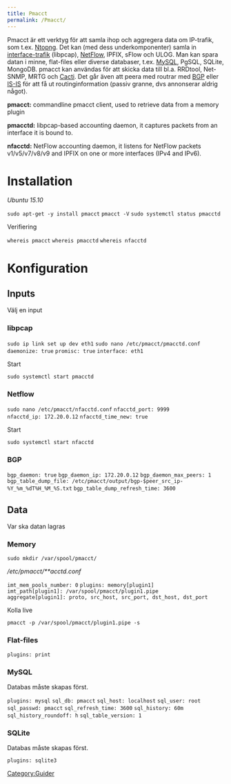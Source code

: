 ```yaml
---
title: Pmacct
permalink: /Pmacct/
---
```


Pmacct är ett verktyg för att samla ihop och aggregera data om
IP-trafik, som t.ex. [Ntopng](/Ntopng "wikilink"). Det kan (med dess
underkomponenter) samla in [interface-trafik](/Cisco_SPAN "wikilink")
(libpcap), [NetFlow](/Cisco_NetFlow "wikilink"), IPFIX, sFlow och ULOG.
Man kan spara datan i minne, flat-files eller diverse databaser, t.ex.
[MySQL](/MySQL "wikilink"), PgSQL, SQLite, MongoDB. pmacct kan användas
för att skicka data till bl.a. RRDtool, Net-SNMP, MRTG och
[Cacti](/Cacti "wikilink"). Det går även att peera med routrar med
[BGP](/Cisco_BGP "wikilink") eller [IS-IS](/Cisco_IS-IS "wikilink") för
att få ut routinginformation (passiv granne, dvs annonserar aldrig
något).

**pmacct:** commandline pmacct client, used to retrieve data from a
memory plugin

**pmacctd:** libpcap-based accounting daemon, it captures packets from
an interface it is bound to.

**nfacctd:** NetFlow accounting daemon, it listens for NetFlow packets
v1/v5/v7/v8/v9 and IPFIX on one or more interfaces (IPv4 and IPv6).

Installation
============

*Ubuntu 15.10*

`sudo apt-get -y install pmacct`
`pmacct -V`
`sudo systemctl status pmacctd`

Verifiering

`whereis pmacct`
`whereis pmacctd`
`whereis nfacctd`

Konfiguration
=============

Inputs
------

Välj en input

### libpcap

`sudo ip link set up dev eth1`
`sudo nano /etc/pmacct/pmacctd.conf`
`daemonize: true`
`promisc: true`
`interface: eth1`

Start

`sudo systemctl start pmacctd`

### Netflow

`sudo nano /etc/pmacct/nfacctd.conf`
`nfacctd_port: 9999`
`nfacctd_ip: 172.20.0.12`
`nfacctd_time_new: true`

Start

`sudo systemctl start nfacctd`

### BGP

`bgp_daemon: true`
`bgp_daemon_ip: 172.20.0.12`
`bgp_daemon_max_peers: 1`
`bgp_table_dump_file: /etc/pmacct/output/bgp-$peer_src_ip-%Y_%m_%dT%H_%M_%S.txt`
`bgp_table_dump_refresh_time: 3600`

Data
----

Var ska datan lagras

### Memory

`sudo mkdir /var/spool/pmacct/`

*/etc/pmacct/\*\*acctd.conf*

`imt_mem_pools_number: 0`
`plugins: memory[plugin1]`
`imt_path[plugin1]: /var/spool/pmacct/plugin1.pipe`
`aggregate[plugin1]: proto, src_host, src_port, dst_host, dst_port`

Kolla live

`pmacct -p /var/spool/pmacct/plugin1.pipe -s`

### Flat-files

`plugins: print`

### MySQL

Databas måste skapas först.

`plugins: mysql`
`sql_db: pmacct`
`sql_host: localhost`
`sql_user: root`
`sql_passwd: pmacct`
`sql_refresh_time: 3600`
`sql_history: 60m`
`sql_history_roundoff: h`
`sql_table_version: 1`

### SQLite

Databas måste skapas först.

`plugins: sqlite3`

[Category:Guider](/Category:Guider "wikilink")